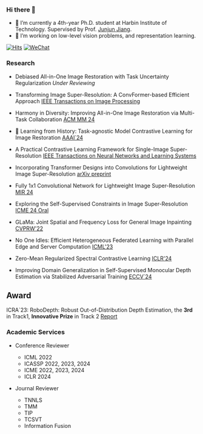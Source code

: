 
### Hi there 👋
- 🏫 I’m currently a 4th-year Ph.D. student at Harbin Institute of Technology. Supervised by Prof. [Junjun Jiang](http://homepage.hit.edu.cn/jiangjunjun).
- 📔 I’m working on low-level vision problems, and representation learning.

[![Hits](https://hits.sh/github.com/Aitical/Aitical.svg)](https://hits.sh/github.com/Aitical/Aitical/)
[![WeChat](http://img.shields.io/badge/WeChat-w965813422-72E51C.svg)](#)

### Research
- Debiased All-in-One Image Restoration with Task Uncertainty Regularization _Under Reviewing_
- Transforming Image Super-Resolution: A ConvFormer-based Efficient Approach [IEEE Transactions on Image Processing](https://arxiv.org/abs/2401.05633)
- Harmony in Diversity: Improving All-in-One Image Restoration via Multi-Task Collaboration [ACM MM 24](https://openreview.net/pdf/bd905d32bafba27ad28e3e8a029a608e355b1dfb.pdf)
- 🚀 Learning from History: Task-agnostic Model Contrastive Learning for Image Restoration [AAAI`24](https://arxiv.org/abs/2309.06023)
- A Practical Contrastive Learning Framework for Single-Image Super-Resolution [IEEE Transactions on Neural Networks and Learning Systems](https://ieeexplore.ieee.org/document/10176303/)
- Incorporating Transformer Designs into Convolutions for Lightweight Image Super-Resolution [arXiv preprint](https://arxiv.org/abs/2303.14324)
- Fully 1x1 Convolutional Network for Lightweight Image Super-Resolution [MIR 24](https://arxiv.org/abs/2307.16140)
- Exploring the Self-Supervised Constraints in Image Super-Resolution [ICME 24 Oral](https://arxiv.org/abs/2404.00260v1)

- GLaMa: Joint Spatial and Frequency Loss for General Image Inpainting [CVPRW'22](https://openaccess.thecvf.com/content/CVPR2022W/NTIRE/papers/Lu_GLaMa_Joint_Spatial_and_Frequency_Loss_for_General_Image_Inpainting_CVPRW_2022_paper.pdf)
- No One Idles: Efficient Heterogeneous Federated Learning with Parallel Edge and Server Computation [ICML'23](https://openreview.net/forum?id=AMuNQEUmGr)
- Zero-Mean Regularized Spectral Contrastive Learning [ICLR'24](https://openreview.net/forum?id=RZBy8oHTz4&referrer=%5Bthe%20profile%20of%20Xiangyang%20Ji%5D(%2Fprofile%3Fid%3D~Xiangyang_Ji1))
- Improving Domain Generalization in Self-Supervised Monocular Depth Estimation via Stabilized Adversarial Training [ECCV`24](https://eccv.ecva.net/virtual/2024/poster/625)
  
## Award
ICRA`23: RoboDepth: Robust Out-of-Distribution Depth Estimation, the **3rd** in Track1, **Innovative Prize** in Track 2 [Report](https://arxiv.org/abs/2307.15061)

### Academic Services
- Conference Reviewer
  - ICML 2022
  - ICASSP 2022, 2023, 2024
  - ICME 2022, 2023, 2024
  - ICLR 2024
    
- Journal Reviewer
  - TNNLS
  - TMM
  - TIP
  - TCSVT
  - Information Fusion
